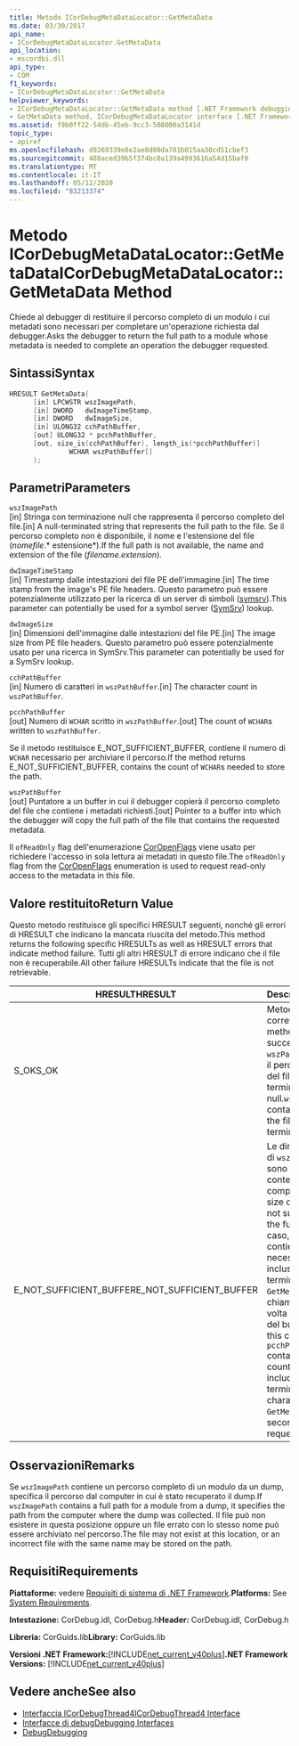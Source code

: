 ```yaml
---
title: Metodo ICorDebugMetaDataLocator::GetMetaData
ms.date: 03/30/2017
api_name:
- ICorDebugMetaDataLocator.GetMetaData
api_location:
- mscordbi.dll
api_type:
- COM
f1_keywords:
- ICorDebugMetaDataLocator::GetMetaData
helpviewer_keywords:
- ICorDebugMetaDataLocator::GetMetaData method [.NET Framework debugging]
- GetMetaData method, ICorDebugMetaDataLocator interface [.NET Framework debugging]
ms.assetid: f9b0ff22-54db-45eb-9cc3-508000a3141d
topic_type:
- apiref
ms.openlocfilehash: d9269339e8e2ae8d00da701b015aa30cd51cbef3
ms.sourcegitcommit: 488aced39b5f374bc0a139a4993616a54d15baf0
ms.translationtype: MT
ms.contentlocale: it-IT
ms.lasthandoff: 05/12/2020
ms.locfileid: "83213374"
---
```

# <a name="icordebugmetadatalocatorgetmetadata-method"></a><span data-ttu-id="39f66-102">Metodo ICorDebugMetaDataLocator::GetMetaData</span><span class="sxs-lookup"><span data-stu-id="39f66-102">ICorDebugMetaDataLocator::GetMetaData Method</span></span>
<span data-ttu-id="39f66-103">Chiede al debugger di restituire il percorso completo di un modulo i cui metadati sono necessari per completare un'operazione richiesta dal debugger.</span><span class="sxs-lookup"><span data-stu-id="39f66-103">Asks the debugger to return the full path to a module whose metadata is needed to complete an operation the debugger requested.</span></span>  
  
## <a name="syntax"></a><span data-ttu-id="39f66-104">Sintassi</span><span class="sxs-lookup"><span data-stu-id="39f66-104">Syntax</span></span>  
  
```cpp  
HRESULT GetMetaData(  
      [in] LPCWSTR wszImagePath,  
      [in] DWORD   dwImageTimeStamp,  
      [in] DWORD   dwImageSize,  
      [in] ULONG32 cchPathBuffer,  
      [out] ULONG32 * pcchPathBuffer,  
      [out, size_is(cchPathBuffer), length_is(*pcchPathBuffer)]  
               WCHAR wszPathBuffer[]  
      );  
```  
  
## <a name="parameters"></a><span data-ttu-id="39f66-105">Parametri</span><span class="sxs-lookup"><span data-stu-id="39f66-105">Parameters</span></span>  
 `wszImagePath`  
 <span data-ttu-id="39f66-106">[in] Stringa con terminazione null che rappresenta il percorso completo del file.</span><span class="sxs-lookup"><span data-stu-id="39f66-106">[in] A null-terminated string that represents the full path to the file.</span></span> <span data-ttu-id="39f66-107">Se il percorso completo non è disponibile, il nome e l'estensione del file (*nomefile*.\* estensione\*).</span><span class="sxs-lookup"><span data-stu-id="39f66-107">If the full path is not available, the name and extension of the file (*filename*.*extension*).</span></span>  
  
 `dwImageTimeStamp`  
 <span data-ttu-id="39f66-108">[in] Timestamp dalle intestazioni del file PE dell'immagine.</span><span class="sxs-lookup"><span data-stu-id="39f66-108">[in] The time stamp from the image's PE file headers.</span></span> <span data-ttu-id="39f66-109">Questo parametro può essere potenzialmente utilizzato per la ricerca di un server di simboli ([symsrv](/windows/desktop/debug/using-symsrv)).</span><span class="sxs-lookup"><span data-stu-id="39f66-109">This parameter can potentially be used for a symbol server ([SymSrv](/windows/desktop/debug/using-symsrv)) lookup.</span></span>  
  
 `dwImageSize`  
 <span data-ttu-id="39f66-110">[in] Dimensioni dell'immagine dalle intestazioni del file PE.</span><span class="sxs-lookup"><span data-stu-id="39f66-110">[in] The image size from PE file headers.</span></span> <span data-ttu-id="39f66-111">Questo parametro può essere potenzialmente usato per una ricerca in SymSrv.</span><span class="sxs-lookup"><span data-stu-id="39f66-111">This parameter can potentially be used for a SymSrv lookup.</span></span>  
  
 `cchPathBuffer`  
 <span data-ttu-id="39f66-112">[in] Numero di caratteri in `wszPathBuffer`.</span><span class="sxs-lookup"><span data-stu-id="39f66-112">[in] The character count in `wszPathBuffer`.</span></span>  
  
 `pcchPathBuffer`  
 <span data-ttu-id="39f66-113">[out] Numero di `WCHAR` scritto in `wszPathBuffer`.</span><span class="sxs-lookup"><span data-stu-id="39f66-113">[out] The count of `WCHAR`s written to `wszPathBuffer`.</span></span>  
  
 <span data-ttu-id="39f66-114">Se il metodo restituisce E_NOT_SUFFICIENT_BUFFER, contiene il numero di `WCHAR` necessario per archiviare il percorso.</span><span class="sxs-lookup"><span data-stu-id="39f66-114">If the method returns E_NOT_SUFFICIENT_BUFFER, contains the count of `WCHAR`s needed to store the path.</span></span>  
  
 `wszPathBuffer`  
 <span data-ttu-id="39f66-115">[out] Puntatore a un buffer in cui il debugger copierà il percorso completo del file che contiene i metadati richiesti.</span><span class="sxs-lookup"><span data-stu-id="39f66-115">[out] Pointer to a buffer into which the debugger will copy the full path of the file that contains the requested metadata.</span></span>  
  
 <span data-ttu-id="39f66-116">Il `ofReadOnly` flag dell'enumerazione [CorOpenFlags](../metadata/coropenflags-enumeration.md) viene usato per richiedere l'accesso in sola lettura ai metadati in questo file.</span><span class="sxs-lookup"><span data-stu-id="39f66-116">The `ofReadOnly` flag from the [CorOpenFlags](../metadata/coropenflags-enumeration.md) enumeration is used to request read-only access to the metadata in this file.</span></span>  
  
## <a name="return-value"></a><span data-ttu-id="39f66-117">Valore restituito</span><span class="sxs-lookup"><span data-stu-id="39f66-117">Return Value</span></span>  
 <span data-ttu-id="39f66-118">Questo metodo restituisce gli specifici HRESULT seguenti, nonché gli errori di HRESULT che indicano la mancata riuscita del metodo.</span><span class="sxs-lookup"><span data-stu-id="39f66-118">This method returns the following specific HRESULTs as well as HRESULT errors that indicate method failure.</span></span> <span data-ttu-id="39f66-119">Tutti gli altri HRESULT di errore indicano che il file non è recuperabile.</span><span class="sxs-lookup"><span data-stu-id="39f66-119">All other failure HRESULTs indicate that the file is not retrievable.</span></span>  
  
|<span data-ttu-id="39f66-120">HRESULT</span><span class="sxs-lookup"><span data-stu-id="39f66-120">HRESULT</span></span>|<span data-ttu-id="39f66-121">Description</span><span class="sxs-lookup"><span data-stu-id="39f66-121">Description</span></span>|  
|-------------|-----------------|  
|<span data-ttu-id="39f66-122">S_OK</span><span class="sxs-lookup"><span data-stu-id="39f66-122">S_OK</span></span>|<span data-ttu-id="39f66-123">Metodo completato correttamente.</span><span class="sxs-lookup"><span data-stu-id="39f66-123">The method completed successfully.</span></span> <span data-ttu-id="39f66-124">`wszPathBuffer` contiene il percorso completo del file ed è con terminazione null.</span><span class="sxs-lookup"><span data-stu-id="39f66-124">`wszPathBuffer` contains the full path to the file and is null-terminated.</span></span>|  
|<span data-ttu-id="39f66-125">E_NOT_SUFFICIENT_BUFFER</span><span class="sxs-lookup"><span data-stu-id="39f66-125">E_NOT_SUFFICIENT_BUFFER</span></span>|<span data-ttu-id="39f66-126">Le dimensioni correnti di `wszPathBuffer` non sono sufficienti a contenere il percorso completo.</span><span class="sxs-lookup"><span data-stu-id="39f66-126">The current size of `wszPathBuffer` is not sufficient to hold the full path.</span></span> <span data-ttu-id="39f66-127">In questo caso, `pcchPathBuffer` contiene il numero necessario di `WCHAR`s, incluso il carattere di terminazione null e `GetMetaData` viene chiamato una seconda volta con le dimensioni del buffer richiesto.</span><span class="sxs-lookup"><span data-stu-id="39f66-127">In this case, `pcchPathBuffer` contains the needed count of `WCHAR`s, including the terminating null character, and `GetMetaData` is called a second time with the requested buffer size.</span></span>|  
  
## <a name="remarks"></a><span data-ttu-id="39f66-128">Osservazioni</span><span class="sxs-lookup"><span data-stu-id="39f66-128">Remarks</span></span>  
 <span data-ttu-id="39f66-129">Se `wszImagePath` contiene un percorso completo di un modulo da un dump, specifica il percorso dal computer in cui è stato recuperato il dump.</span><span class="sxs-lookup"><span data-stu-id="39f66-129">If `wszImagePath` contains a full path for a module from a dump, it specifies the path from the computer where the dump was collected.</span></span> <span data-ttu-id="39f66-130">Il file può non esistere in questa posizione oppure un file errato con lo stesso nome può essere archiviato nel percorso.</span><span class="sxs-lookup"><span data-stu-id="39f66-130">The file may not exist at this location, or an incorrect file with the same name may be stored on the path.</span></span>  
  
## <a name="requirements"></a><span data-ttu-id="39f66-131">Requisiti</span><span class="sxs-lookup"><span data-stu-id="39f66-131">Requirements</span></span>  
 <span data-ttu-id="39f66-132">**Piattaforme:** vedere [Requisiti di sistema di .NET Framework](../../get-started/system-requirements.md).</span><span class="sxs-lookup"><span data-stu-id="39f66-132">**Platforms:** See [System Requirements](../../get-started/system-requirements.md).</span></span>  
  
 <span data-ttu-id="39f66-133">**Intestazione:** CorDebug.idl, CorDebug.h</span><span class="sxs-lookup"><span data-stu-id="39f66-133">**Header:** CorDebug.idl, CorDebug.h</span></span>  
  
 <span data-ttu-id="39f66-134">**Libreria:** CorGuids.lib</span><span class="sxs-lookup"><span data-stu-id="39f66-134">**Library:** CorGuids.lib</span></span>  
  
 <span data-ttu-id="39f66-135">**Versioni .NET Framework:**[!INCLUDE[net_current_v40plus](../../../../includes/net-current-v40plus-md.md)]</span><span class="sxs-lookup"><span data-stu-id="39f66-135">**.NET Framework Versions:** [!INCLUDE[net_current_v40plus](../../../../includes/net-current-v40plus-md.md)]</span></span>  
  
## <a name="see-also"></a><span data-ttu-id="39f66-136">Vedere anche</span><span class="sxs-lookup"><span data-stu-id="39f66-136">See also</span></span>

- [<span data-ttu-id="39f66-137">Interfaccia ICorDebugThread4</span><span class="sxs-lookup"><span data-stu-id="39f66-137">ICorDebugThread4 Interface</span></span>](icordebugthread4-interface.md)
- [<span data-ttu-id="39f66-138">Interfacce di debug</span><span class="sxs-lookup"><span data-stu-id="39f66-138">Debugging Interfaces</span></span>](debugging-interfaces.md)
- [<span data-ttu-id="39f66-139">Debug</span><span class="sxs-lookup"><span data-stu-id="39f66-139">Debugging</span></span>](index.md)
